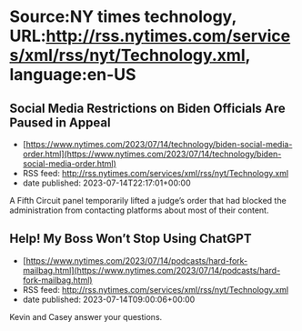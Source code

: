 # Source:NY times technology, URL:http://rss.nytimes.com/services/xml/rss/nyt/Technology.xml, language:en-US

## Social Media Restrictions on Biden Officials Are Paused in Appeal
 - [https://www.nytimes.com/2023/07/14/technology/biden-social-media-order.html](https://www.nytimes.com/2023/07/14/technology/biden-social-media-order.html)
 - RSS feed: http://rss.nytimes.com/services/xml/rss/nyt/Technology.xml
 - date published: 2023-07-14T22:17:01+00:00

A Fifth Circuit panel temporarily lifted a judge’s order that had blocked the administration from contacting platforms about most of their content.

## Help! My Boss Won’t Stop Using ChatGPT
 - [https://www.nytimes.com/2023/07/14/podcasts/hard-fork-mailbag.html](https://www.nytimes.com/2023/07/14/podcasts/hard-fork-mailbag.html)
 - RSS feed: http://rss.nytimes.com/services/xml/rss/nyt/Technology.xml
 - date published: 2023-07-14T09:00:06+00:00

Kevin and Casey answer your questions.

